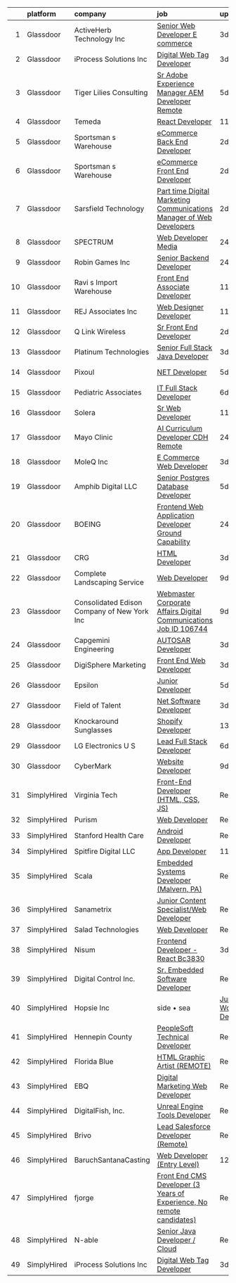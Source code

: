 

|    | platform    | company                                      | job                                                                                                                                                                                                                                                                                                                                                                                                                                                                                                                                                                                                                                                                                                                                                                                                                                                                                                                                                                                              | update_time   | location             |
|---:|:------------|:---------------------------------------------|:-------------------------------------------------------------------------------------------------------------------------------------------------------------------------------------------------------------------------------------------------------------------------------------------------------------------------------------------------------------------------------------------------------------------------------------------------------------------------------------------------------------------------------------------------------------------------------------------------------------------------------------------------------------------------------------------------------------------------------------------------------------------------------------------------------------------------------------------------------------------------------------------------------------------------------------------------------------------------------------------------|:--------------|:---------------------|
|  1 | Glassdoor   | ActiveHerb Technology  Inc                   | [Senior Web Developer  E commerce ](https://www.glassdoor.com/partner/jobListing.htm?pos=112&ao=1110586&s=58&guid=000001821012f24db54f3347a14714b6&src=GD_JOB_AD&t=SR&vt=w&ea=1&cs=1_6474ac09&cb=1658127053865&jobListingId=1008007117241&cpc=0AE43CF55DD5119E&jrtk=3-0-1g8815skv2beg001-1g8815slgg4er800-47757e8b29afb47f--6NYlbfkN0D788tVLZnHYB2JKTLmCXo4PydfvtZKcdbYx6lxKaz3Imdx95jlIVm06W-CXFBo6qTG9IOerHj4VgbDfQ0dZgcUUIpEI1Uk6Z9KZmqJFJv0UBpkydZct9e0cdtxZWv4P2ZIv52wv2hnz3r-DDg84MckP7VsNWHu65099ZEBhL57DlSyxtMH7BPvuLqsPECiPi4qJ8PGemzeUByNfgqRosPt-Wnsn1wpONkgHk5l67piJV_E5ktSuYW2p5ei4XhXMTolW6UDluQKgCDXlBoS-RovE8wgKc8d9VdAMr3U6Lp6jdNS-bN3ojvVSlGBf0hVcEcwtKeonR7BJfAIAzvNrEI4B9qXkL2NQomUvFC3j8OwJ-A5YhWfT9EA1VIregkHGogly7JGDFC_eaYdN00to9OZXMjzt9rVzcJqm3huWcdUmVGu_9awe9rXFZGRC-doo6JIHnKAPEjzMw32VV6QEb2SSuHCyCAm8vDwGVxZaI-v5aQh0IZjQCdAfCITxlFLQJU9ugySqoA1bQ%3D%3D)                                                                                                         | 3d            | San Diego, CA        |
|  2 | Glassdoor   | iProcess Solutions Inc                       | [Digital Web Tag Developer](https://www.glassdoor.com/partner/jobListing.htm?pos=111&ao=1110586&s=58&guid=000001821012f24db54f3347a14714b6&src=GD_JOB_AD&t=SR&vt=w&ea=1&cs=1_4c7d5548&cb=1658127053864&jobListingId=1008005589210&cpc=654405A9B1E0A9F5&jrtk=3-0-1g8815skv2beg001-1g8815slgg4er800-6f2f956706916ac8--6NYlbfkN0ClXMdOKzxJKhZloQKlG1Cz8q_DAteW5cnw8SKM30nsF7L_OYcQ_BEykclkkl4lTMiQeHvrkdvvz2NXatLE8YGyKZkGl7W2MaOtlXVFUKnJsUnz0Q39Vf8D3GCvIZcqExNSAV6Awpi4LBPPWtyCtKZSEesWJNxU81XOlcIj3e1RRgkVx3z8wF0uNRKt6bslm6kkW8zLonHCwxmfB8TbQA1HrpjFHLKrEPouc0R4aFyHjcggxrx39VFA1tGVPKOmNdAAnxeEHctYifmyTKaT2oGhmn35Jp0XDpPoYZRUEdyyxo1i4ln3XKh23gDHOWZlld-YFp9uZGIzGNBQlEDPdUGBcPi3RYgipaT7hLX2mlGBN2LGtLGUdMjU8Ivo8wnlpnw62fO8Rr4KHYamvfR2fmjKamTxq0QO7Xy-OsoNjlyPmGJAfg2PjGgXQLwqxuQOI0tmaocvhxxYRu9Qxw4kgWzbXKMusG86fiX_EszikbbEZzQ3OFw-jfJMPQ_LzczFX-Y%3D)                                                                                                                               | 3d            | Remote               |
|  3 | Glassdoor   | Tiger Lilies Consulting                      | [Sr  Adobe Experience Manager   AEM Developer Remote](https://www.glassdoor.com/partner/jobListing.htm?pos=101&ao=1110586&s=58&guid=000001821012f24db54f3347a14714b6&src=GD_JOB_AD&t=SR&vt=w&ea=1&cs=1_d55cad82&cb=1658127053862&jobListingId=1008000252742&cpc=1B5ACBA47960D310&jrtk=3-0-1g8815skv2beg001-1g8815slgg4er800-605ca34726ffd4dd--6NYlbfkN0AAxt22zecp88KAax6ntxSvXEX_JMkecc6ZQzKRIi1OFXJ3ELr2llrF4_we-POexOWuUnkQVrfKbNrwKY-Iu-9NHZRC3QIaDL-KxwI0usMydoReXgVqzFdQPs_J54CEbCrorL3u9nt2Nj-S3y4gfsCB4UtHosbbY0aL_FDpz2ngoZoGJkjn6YfWGuasvLhI6huYRdEy0pa1hK0YTu1jlpeWJPlCMqPv_cB8F9LQTUQinmZQ53dnqaPKuDC77ICSjRMXZh34Ft_wwp0Lei-q8iI52xyqYp5ZULswMt3bqpf4ThOLHHbrwj_JKttkwEnlCtN8eVpIEn3hvzJYkb_FzPkEMkxGGw-2pLE8DM9dGwRCcau4YHCzS4x_JOIVk7oiOeMbVIoPNIu0Mk4_x_YEi3rDI1snlTTQLIAeBlelNzHXSkpelUwKEElt3MCM6UkLis7mQ1JSvWzq1Gst_-3vURGG0VhV1gcKAXFPNvp4aetni37IUKuJieKZnhiNY_RG4AWr0W1z0as74FJEf0wLJA7PuuMjYUjf-Kn4BcqycDgo28S7a0FtYc2o)                                                   | 5d            | Remote               |
|  4 | Glassdoor   | Temeda                                       | [React Developer](https://www.glassdoor.com/partner/jobListing.htm?pos=127&ao=1110586&s=58&guid=000001821012f24db54f3347a14714b6&src=GD_JOB_AD&t=SR&vt=w&ea=1&cs=1_f4f3c8a6&cb=1658127053866&jobListingId=1007987835717&cpc=8795CF9063CD573D&jrtk=3-0-1g8815skv2beg001-1g8815slgg4er800-8efd362505ec4907--6NYlbfkN0Cdyrb_-SYpjIsC7ShR4LTJruqxAexHI1Km_0W0EzpI0TW7AkFEGeTk7U9uX7WBMWb1CWLmVDScP2RJSem67pTjIBS85lMR3Q5ouUbMkiy_LRrLkg7-D_GAFZ8XWoE2sRqttQSVBGEsw8VcgNib9Vr_mkOGZsgAQpXdyOzA8QJAfRVqH_jUMU4pKXOkLqM2ZfzEXM4kRdIQe2eaFB_2achWB79qdw_Q1DEO5IQh5nS3CmDy9GYD-OewkKQ8KKY9NZ5W-PY_LW1VRl2tL_WhbVyWZ-ocNjtfxq6LK40SMB2e4ZrqbzAO6nvALwLV20At8UWJXXHtdEv6setMiF4tA8X0YaU81-cp0BoMfI8kcCcRROrqUGgN1SPEsUGQCnDBJYKxPFQevUCD-WARyrC6vmb1LPbWStLltkbpEOiO98PzHpqgMKLjQxuPB19jehiQo8bFSeWQHZflobNQBdBQhzgLrIbBex0q-lUsrJkvD2fETNEer5FRSZyi)                                                                                                                                                       | 11d           | Remote               |
|  5 | Glassdoor   | Sportsman s Warehouse                        | [eCommerce Back End Developer](https://www.glassdoor.com/partner/jobListing.htm?pos=103&ao=1110586&s=58&guid=000001821012f24db54f3347a14714b6&src=GD_JOB_AD&t=SR&vt=w&ea=1&cs=1_e2c28892&cb=1658127053863&jobListingId=1008008546767&cpc=0C1A14C72F2C651E&jrtk=3-0-1g8815skv2beg001-1g8815slgg4er800-0b726e7225c5c774--6NYlbfkN0DKUHrRshtf2Z2flxcw5_URZx8pLRlktozv2mDSF377pEgw6BGmYB_Xhe9HZBf09Nwgthx4ClupW93p4Tpz0fJ19d1Df-ICmTDqUK9X7Qy8vBdJQOoYX_gfubN6JCGjm4wRQQ9ZsNvop_7A-J77Q7XfIrLJ0oHWWW1XNOYLfo8ubdz5gH1A7nuusAi3ACbCc_g9UDARqQVR73bdx3DuohUHDCzn8z1yAgRX2tsdAllBqkU7qlEpPPTdMPyVZVXUACm8Itllexi7nEx5Vu11zFbBlt-FO37Q8K2lnbZFHHT4gIOShys6tfiQQ3bH1TfpW6Ww6yhz8cyZh3u5Z2PD7YJ-fvVupR-6-cjlCpAjjIHb9s1FkG6slKMV0nyOnGIUSadjmsTmCrwV9AN6_XLEgLPp_ihrW78eI7dDWU4jL-Ybln7kdwZ_XPYlpSbnNeYMU6hdZJJ2IqJZaaZWu-iqUZj44s7PGkP9xP1qNpShh9Effi_N29c42qcTHIywRop8EA-ri-xtKK_reQ%3D%3D)                                                                                                              | 2d            | Remote               |
|  6 | Glassdoor   | Sportsman s Warehouse                        | [eCommerce Front End Developer](https://www.glassdoor.com/partner/jobListing.htm?pos=121&ao=1110586&s=58&guid=000001821012f24db54f3347a14714b6&src=GD_JOB_AD&t=SR&vt=w&ea=1&cs=1_c74cb370&cb=1658127053866&jobListingId=1008008436431&cpc=39A4E8CE329AB187&jrtk=3-0-1g8815skv2beg001-1g8815slgg4er800-d84ac5baf96003e5--6NYlbfkN0DKUHrRshtf2Z2flxcw5_URZx8pLRlktozv2mDSF377pEgw6BGmYB_XFGd6Z538vghxPXASPuNCE4iQldjYftja35ZFdKUf0wmk-WNi2DWDF9fYgy26u_LP1HXUn3HAQDPzXr51VwIaTdnVszHY7R6xyfx5Q9ovREnzPqIewEZ3B6VIcdqnuEg-WM32D83jN_4zFMXY27OeLONhPkQbnbweLGTzSH1jZEtsl__QoWjGW2SxZp8CXSbS0xsJDiGTYlUSUK00lp51msBkoyv9yofTEKuko5QB1hOfIZYGV1wz5Yil4t_2QKOa3snDkltZWZZp8ldq3i-q-c70cKtJKkSqfFzt77mkZkAb2W-3bCLg7aIfU36I5T-a3J06PUBjEVEVcKTEssN1Kj25RuS-rziRgyKxGW2uPuKQcOs-JA010W19xCl8XzwfURZu4FoNWjQtS3Q1hh_fXv_OUaZYGbDLOnIa_rpET3vanOsC5ERVg4TuEvB1RmseGZFNtTdVNZzFSwM_KzjyEA%3D%3D)                                                                                                             | 2d            | West Jordan, UT      |
|  7 | Glassdoor   | Sarsfield Technology                         | [Part time Digital Marketing  Communications  Manager of Web Developers](https://www.glassdoor.com/partner/jobListing.htm?pos=123&ao=1110586&s=58&guid=000001821012f24db54f3347a14714b6&src=GD_JOB_AD&t=SR&vt=w&ea=1&cs=1_b8cfe5f0&cb=1658127053866&jobListingId=1008007879843&cpc=F4EED0218A761C36&jrtk=3-0-1g8815skv2beg001-1g8815slgg4er800-f33710e5bbf2b381--6NYlbfkN0DrN2vAHzTYW0-tITaspRABERJ4u5KIVbAeGUWsVkg9JREm3FT5BlTrJQN5oPr-4gUHnTxj0gA2jWlPAxCfrLGaoio9JeOQCH-2_NQVpWj8dpp2iyPo-v6YB7-oRcjaHz2tH1zo21q7VTfc97qOegYijR6eWbdP6m7ZxPUtZZIb07yXrpBF-nFK4k5YPheYJ5bVLgNZO7YoeXFsEH_ZNJYRxyLnlt7yx4ngzIoAQeMpz2MAWZcSlJhooIhOavKbTkmN6xpfdkCcXgnki-kdhNqXAvEZa8eUmBocIptW7-IPbiViU5wO-CkHYxx5T2GoRui94yUbfMHJDCmf_8qSu5-CNyP8ZrIEhk4xdO3czQr6BVMcfU9Sacql1n3h6LxvuCKWSaiKg1r6PdHUEbIZl9pySM-LdmfxzW5dROQOaaO1m6sVDjs2o0acJBLtT2lW3cC6KvotDStAP5ZEnOhD7zbcaha8gkdGbUR6EX29wFSpWvaKdzMkozyzi92oI52BJww%3D)                                                                                  | 2d            | Remote               |
|  8 | Glassdoor   | SPECTRUM                                     | [Web Developer   Media](https://www.glassdoor.com/partner/jobListing.htm?pos=129&ao=1110586&s=58&guid=000001821012f24db54f3347a14714b6&src=GD_JOB_AD&t=SR&vt=w&cs=1_a1384e0c&cb=1658127053866&jobListingId=1008011160385&cpc=AF770993EC679D41&jrtk=3-0-1g8815skv2beg001-1g8815slgg4er800-4130eebf7ba5fb6f--6NYlbfkN0CeXNZYxOzgf11O9-TFJft4I5QLQjKTqoL33Rtx55G7TvJvoeF0OvnalWemQxNwsZvLix9vldMd-iN27ANkOTkMcOiJ9W-iebs62ez_4s_FCBjAPStHKJfeYK-2G1_Pjkmu8fVgmM1V3Im-QMwCKOE9SFaIIeZYyNHysvSs4YAUJ26-sJIj1IxmTCHe4vb_jLOBU5a22AA4LCn8npJTi2JE1DLSi_wWtdVu8jq7NjNLEY_n88pzUI3akyw4dnGa-SMfRQSrG8fHnc-M26ZkaZ5JEu8orq6NJinkBZa-k9QV2nqBKSiJvto-dbSbBpKF4OcX-1MLESzXaWs18Af4Rd1WTLzKq2xV8nDg_qZ0IZj3x5IA914u-t-9HSlOxoN253ArcVOQP9Tu1d7gnOR1vx8Y5KsBUXTvdBUOTSuY49aUiGfUm4T0Re_NzygUaKajPQw%3D)                                                                                                                                                                                                        | 24h           | New York, NY         |
|  9 | Glassdoor   | Robin Games  Inc                             | [Senior Backend Developer](https://www.glassdoor.com/partner/jobListing.htm?pos=108&ao=1110586&s=58&guid=000001821012f24db54f3347a14714b6&src=GD_JOB_AD&t=SR&vt=w&ea=1&cs=1_abf56421&cb=1658127053864&jobListingId=1008010368266&cpc=281FE6ECBEE2538F&jrtk=3-0-1g8815skv2beg001-1g8815slgg4er800-999717ee0ab03f30--6NYlbfkN0C7nYsAG9U1TYu5n4Zp3qxLSpgtc8HUanorofxu7TpyM3DqSHeqz_JkTFvP1SI4G9FZo_wys0BRI6uxLJtz-FeiB9yAcFyC3G-wVm8LL8nsACd_AsKpRipYnKM4cL6fbseFk2RYXNXSbZjvLdBt_KsgLiARmCMSsVHTj1MgE0KTbki_PCc5Z3KF9X99_Pw5r-dnZVECn12quLmzjxgpW-hRAZBBNAE2UPs_hoveDprGuBjKRthy64kXL7-YsluuMKnnL77-Yc-VjLJ6Zw1VNMtR294NR-1t728OSF4PkPwGYJWe0p65o11GXo8AWieHH3_eHcJT5ZqAsXDcwINd8N3IwZMhbbRMTDALpC6girds6xnOO9qwXuarLAXvWjzsruqjHRRFMmRoCFyJHbE0RYN11mzg2xCCVDKnGKmnzBKJYSsnIVr7gSmd9iYapM0qqDLCrW_o91QGVdohWyRrYqEq1I76eG6wZGZCRTzCWHwEgCgN1_sLnm3YlalhobGt8CMabElHtlJYmw%3D%3D)                                                                                                                  | 24h           | Remote               |
| 10 | Glassdoor   | Ravi s Import Warehouse                      | [Front End Associate Developer](https://www.glassdoor.com/partner/jobListing.htm?pos=128&ao=1110586&s=58&guid=000001821012f24db54f3347a14714b6&src=GD_JOB_AD&t=SR&vt=w&ea=1&cs=1_54e4f39b&cb=1658127053866&jobListingId=1007987833579&cpc=0C139D4CAD5A6DB2&jrtk=3-0-1g8815skv2beg001-1g8815slgg4er800-d4fa43ed29eb46d4--6NYlbfkN0DiBGbYB6z41JDOFwtYSSrqMgZYn1zyBUNybZD903UqhalDFIJYm7Jt-lNuWZ1mBlu2H-wc4HO_Kcs91l_tgmldEmn-kTZKyJE_pT1eKZ96_yXDV5Cwux3JH2r3GDuyVedom2eiDonq-8Fg4pkz_6OF_Dl9YM7QQnFACVOSLrHU2xk9HCmVtgZdpb_5fqm9g3DDpuP2pO6-ZwpqiZjFJWfYkIqbEKQwXfYJ0kGC0IR9KBWCTcNSqklPRXDb8nhQ4Jx-2TallaCmtP4rb5JH1QGumvgIGvGLwgMCpFA0Ml1LVPBmF4FSWYrGSVqu6vXCgi5hYGEcCAsErVoGAS-Zg2k_bTzdn5ru2dKK6giBppxupggn6v8Ld9gMRhu8qGo5D9K7HCf48YPReIOJSV2MPF4knPFrFHgJsZNzM9-Z5yHOy1ZnFGTtTqY67fKyZJcqD_aRhG50w-Tst2FecWg9otYupXlx_tuA7TdE-SUr-DTWDjW05ptQ5z8W358bYt_rqvAGBpEHql_FnA%3D%3D)                                                                                                             | 11d           | Dallas, TX           |
| 11 | Glassdoor   | REJ   Associates  Inc                        | [Web Designer Developer](https://www.glassdoor.com/partner/jobListing.htm?pos=109&ao=1110586&s=58&guid=000001821012f24db54f3347a14714b6&src=GD_JOB_AD&t=SR&vt=w&ea=1&cs=1_be99b067&cb=1658127053864&jobListingId=1007988000128&cpc=8F7BC0C6B9F707AE&jrtk=3-0-1g8815skv2beg001-1g8815slgg4er800-052e4508faa82851--6NYlbfkN0AF_bfm7gzr-f4HtFIOaurJ6VoJjpjfwwjpbPTStdJTja__rm5RFnvmIqP4IgP5Pe_UU-mMrW9psE_3WYuQ8Ej17TjZ_ZnA4Ef1kqQtaP5Yhw0aYQ7OXMBUsZ5R6ikwFO_ZxKqfT8jnjqHckvi7M8tWk6QVmuJpZbrDpHBnb4jmRTPIj_Jz4SB2dkHYwEfLqtLCeZ4ezcYfeqdQJkKzYTwHs_6-SlUHQBVrlcWFACINW_ScL8PILA-LU24afQOJmlJpt7eTL688WRWEc0xZhKjLnh53BGXiS3_u8XK_hioBXTUMaIPpWlmFBIl7Yfa7dzpAgs5nPaMv0uRQTBb1yfz4D99EckRNSe4B_Hg0xnCX0Jc5uGCNZzYKYiFCKC_Ww1PXVv_67jPjQHyvhv7EznDWG0_YiYr61CNkz8ZBgLkDtJT4GDrNIOXcvbqm0iZF-h_DhPH-ujK77NExfjHZsmdY74pm88Nx-mEPgOL_31MXdO63oXkhKGVo8znVtVdKsVA%3D)                                                                                                                                  | 11d           | Fort Meade, MD       |
| 12 | Glassdoor   | Q Link Wireless                              | [Sr  Front End Developer](https://www.glassdoor.com/partner/jobListing.htm?pos=102&ao=1110586&s=58&guid=000001821012f24db54f3347a14714b6&src=GD_JOB_AD&t=SR&vt=w&ea=1&cs=1_ab534654&cb=1658127053863&jobListingId=1008008571683&cpc=1926746423AECDED&jrtk=3-0-1g8815skv2beg001-1g8815slgg4er800-3d77f84095444e1a--6NYlbfkN0C1n-7uwLBmXreK9Hz04i1NaXR3ByHk8AHoFYtQOHcuckBaQUsRdA5u1RSo3bUjcLlE6-REDhnfIPeQpN6_YalC9LKTa7mw64xw-McoTbTf_uFxSSJxHmRm-vh2RVtmaEv-cc19_7froUWLpVwLp0dPSHtejP-u51eY1Wl3QJPv2flm9jgwpne7OI8gudwMToJfx_KL5z6XH8vF6chHpjemDjBXfp_BPMIZvZjdedEHs1ZiorO13lll-L6bDdGlID5kptCpPbTiqL9BJk6SqVtrCAD-7H2PUIqWT6UCqFu3WKxY5q9aAtvkVLPEDEAbAKp4C9aQA1-mJGcLpei6YBJHRskb2GHHxFiOcg5E8hzDytHCTZRfRW6lh8veC6uIZyX3GJBinLX2OLWjFFFus-PG9u0QieHCjkwncnmu8Ld5d4rW1ya10zxRnqdN7z2gBYBZw_UwEemKU04vll7mUcg5oNqDrsm1DWR4zdDbhM5PMEkj7eGru0RsQvuhqANyQX1_4ZsrB1I4aQ%3D%3D)                                                                                                                   | 2d            | Dania, FL            |
| 13 | Glassdoor   | Platinum Technologies                        | [Senior Full Stack Java Developer](https://www.glassdoor.com/partner/jobListing.htm?pos=120&ao=1110586&s=58&guid=000001821012f24db54f3347a14714b6&src=GD_JOB_AD&t=SR&vt=w&ea=1&cs=1_b12113f4&cb=1658127053866&jobListingId=1008006801387&cpc=C49818E30565E1C5&jrtk=3-0-1g8815skv2beg001-1g8815slgg4er800-40a013d0077716cf--6NYlbfkN0AS3oPsAAmCngCu4U51_2RxXyfS7TdWOFtWPOafNW52I1dNdvLakPxs9wxWYDQjq5t4lHjG4wWHTxhOiOKLtbZppMWfakFxIJa1EsXJ9lDAiQSe6hlZtC5uLpDXZ7U5SvdBhBH7zWQgWEOtmhJV8YVyJdIi649oGp_XV0uuvC89KnRnUCeDb2AyTbKwmjRkUKG4IheRBCs7loQZpP9lwg5j41v-tSpSv9huPWk3YMxIwUMvcWt9p-XwgOiyPb11ZHGKKZoNjd1OzZZEVQvMEaG4ga8LG0q7Kd37ruzEaIzVD3aT0MuqAqpIZ9h9q5o5mqJNEVJSEqrUicgi3k__6Jgvr684n2MtzgIKcukfttOfiBNyXzwxLm5D1yckbzcyLs-Ksl6zkKJHO4YlWh9B-ZvZB1dTxs4Ke38li6EKzR23lHRuMdMfxAqE7YCMUFXCjOs5wJnd98vrh_uC4g_PtRwkN0TTu6_RQ07rRpBZJHz0H8iLc3RRf322-Nnn8dqKrzjPhVnjQJ3TrA%3D%3D)                                                                                                          | 3d            | Remote               |
| 14 | Glassdoor   | Pixoul                                       | [ NET Developer](https://www.glassdoor.com/partner/jobListing.htm?pos=113&ao=1110586&s=58&guid=000001821012f24db54f3347a14714b6&src=GD_JOB_AD&t=SR&vt=w&ea=1&cs=1_3c0853c8&cb=1658127053865&jobListingId=1008000736160&cpc=B5F6D74B4EF69A07&jrtk=3-0-1g8815skv2beg001-1g8815slgg4er800-a1c357e613ff1f2c--6NYlbfkN0DkuNNc9jtp8Paa5ic1vcdzrE97PDvQxS5P2e8AiHduyW_w4tDv6XMzs3_gZDgS5QB1VLbaiLy7oeeEkAy_zDLbLa2f92SixXGDKGps72PAj71fb-D3GXkj_-pHnSkxkoXwN4aAZ-uL40vPcF83pVw3jsG64EhraHaTE58vFtb1sGLMJT-uxYvvm09WKRcIZ9-C9lDTsw5qlxzwFGYq8oXjt2jteRwwCqV2k9tH5_vnFTDwqWvAABDq7SnnKWKMgfdsVOfX4cAqUQs9wa93gvKfWybFDULYdIANJLXQI8Vip9a0vincOeq3oaRv3nK7z7rda_WfIZwLJ1QBzJFepmi3FT9hNEZBlQAWTrssgeywy4dYtwG1CHXdwSIhUXuSTleorYhvqGuf6Sctui8L8V37NQRf0SlH-w-UcMPqMeXxTemPC_9K4CpPtZKPbKGk8jg7d_9DOpdRzPEgmO69kZII-ZyMnvRdgN-0rRGuDoEBeD5fUuv9XZkP3V24JwRRyCo%3D)                                                                                                                                          | 5d            | Bonita Springs, FL   |
| 15 | Glassdoor   | Pediatric Associates                         | [IT   Full Stack Developer](https://www.glassdoor.com/partner/jobListing.htm?pos=114&ao=1110586&s=58&guid=000001821012f24db54f3347a14714b6&src=GD_JOB_AD&t=SR&vt=w&ea=1&cs=1_9d639f45&cb=1658127053865&jobListingId=1007997769907&cpc=6BF42D0955AE9A34&jrtk=3-0-1g8815skv2beg001-1g8815slgg4er800-245a7b0564a342f4--6NYlbfkN0DemAzEP9v8bu_pGidMGU8OExREO38xbIwIxTr4yWdaEfOQKZ7EzFMQhDNNdLjW3g1RB-jksw_KqNj8R5KcfxFffv7AlEde0YJqqu2LY5Yqb6Ts0UQDoGYVxuFNv8gC_d-27WQtPFJ5V4pxYmUVWpadLjSL0SyfkaC6xeBtXsoK9q4he5qwOEO90uIT8aaOnpEJx_nGpwZ9M_k_JpwVlt7wV1kn4OKStTcJo2P_gWvlfvORobKsjDeAdf2MQZaoWwKv9TQaOhUrGh5-wdcQfzwfkoT1NRhCLk763f5_ikgzhS5C8QO_j4r_6Js5p8tPTQLVrA98XtrQ2PvAywFymYkwVhi81pHaiigZKBdqnlh4uHEc3-7fcw5rzQIKEQrrYgYSlm6yKO5Q---wsncU0uM_GP6FRUG3H9WYZubVR9MUrPljJjxEUPK_1YXsqcCOxJnc-iV4st8tR93qdhEVGsJxvzh_N_wA7WXeW3YyMcHUMCpxszC1y72X8dVvGD0rz9Y%3D)                                                                                                                               | 6d            | Remote               |
| 16 | Glassdoor   | Solera                                       | [Sr  Web Developer](https://www.glassdoor.com/partner/jobListing.htm?pos=118&ao=1110586&s=58&guid=000001821012f24db54f3347a14714b6&src=GD_JOB_AD&t=SR&vt=w&ea=1&cs=1_796bd834&cb=1658127053865&jobListingId=1007987446022&cpc=883DC43018083D9A&jrtk=3-0-1g8815skv2beg001-1g8815slgg4er800-5b7389fbfefaa543--6NYlbfkN0BnmdtavHRRVmL08UDBmNWRj7xuEAUBRrfZsImji_OO5zKZ3dv2WOds_2guY21y8Ac1XUAqFgfLFtDHWRw6Mt8HzfzevIuBNSKZu6WOeBKRsaI5wUgk5Wqz16orwFls3qb2IwbXtMdyIHE4SsTjqHAFwPbdjKjC6DqpoNyMXzydz2DiA0x2EvStTH1O4En9T7r0PEPjGa72_ktLLctfwQ0Fer5rh1_izTuNnCMkTbo_8gLeu7RnyNiPxxFp1NOIQmqsSGV5EUBLZvoQxIXhm6R8ORo_t2rV444v1TAXSxsYopbNyjSSFFWVdR-hEu7132utpPY-CsNmsoewEArwK6UDZdmD02Euhtg8ueG4j0u_JJjxyHOOE9k4AMCq424bCAT6PfDpwonRu5RDrQxTCXkTNUoA4_5H4tf9J-R_kzT4GyTrhbaNjWoqY8lqBdbQV0u5PIqaoUOL6iCRF4y-Gndh9UEIcL5O5tIsqSdp9jkI_AQoWmuQwTf8HLzxpjq3qLx0GLAid6V5yw%3D%3D)                                                                                                                         | 11d           | Remote               |
| 17 | Glassdoor   | Mayo Clinic                                  | [AI Curriculum Developer   CDH   Remote](https://www.glassdoor.com/partner/jobListing.htm?pos=119&ao=1110586&s=58&guid=000001821012f24db54f3347a14714b6&src=GD_JOB_AD&t=SR&vt=w&cs=1_fd0024a0&cb=1658127053865&jobListingId=1008011014923&cpc=B101C867B3EF2D75&jrtk=3-0-1g8815skv2beg001-1g8815slgg4er800-0bde4f60283566f1--6NYlbfkN0DAEceP-M7Shj5_gfKRzkCBllP1lnjH5WM5gyIsLK1tG5I7LeeaiVBc2NmkugE2pFCsAtZqF4SDAd_ruIY-rxScNwLklza79H3tWZ6orgw4OaUt764YxyUaMJ_FOAJRRMUGWm2UaUVE3GV_SMhn7W3lBW2XeOgG3y_Bh7Q8GOzd0nnU1yEFz_GI_-tNrMnrS9Qob5l0mVS6b6l2qbGjFGYHpKWBaEG3CyCgn4T8bp4r42RPkx3kcvaERF_r8Ck9qXNc3vpTbfJYUkKYHaP2jaCpDey0wyoZzdjPxzY90bH-5CcByP8rZyb1Liy57sYbJP1ToBVmRfwoBDiURppTBrkuOr525EW8SmDyGcUOH1rIr2Ho7BjZmGBqC80Pum3G7Ko9B5aAUf2bVjYKuTsuvq2dcKICpDFQWifwMHdr-b27uEzZ6tKFw_FO)                                                                                                                                                                                                     | 24h           | Rochester, MN        |
| 18 | Glassdoor   | MoleQ Inc                                    | [E Commerce Web Developer](https://www.glassdoor.com/partner/jobListing.htm?pos=115&ao=1110586&s=58&guid=000001821012f24db54f3347a14714b6&src=GD_JOB_AD&t=SR&vt=w&ea=1&cs=1_497dc92d&cb=1658127053865&jobListingId=1008005832305&cpc=AD396490361E83B7&jrtk=3-0-1g8815skv2beg001-1g8815slgg4er800-ba3e5a6a5f72a484--6NYlbfkN0BHIfC1zsKGIu0R3teaIu8liT7fbRNLaQeDQfcPJweUK9FtGyWMTNeDDhLPwLBOEj7Y1wwpOim8KqKqX9CiIhXeP9i_xmlGaEnsh57C-2CyvkrXNL7zDHg8DYByNmZHANjIOxOCh-BWu9qCy699BM5-YmYTmnNhIJy8NT6s5ftR2cX6xCumnibovBxrX7IUBYmFP3OLnkvwYX9ogdSJbtcjHZlHh-kjRfCWFXm2MgWvA1gX7GbR3P5Xi6sU5ewCN7wh_iP8kHc26oTwT6etMPafN1ZlKnf60l2ZaREqbOKx5FDTjylVZ3_Y7QDEw1yTCmlsLmoH9zehex8hEHIO_TpCHcH1d8MlDxOZgF__-iNTglgYJdTePOB_zGKhl_ynV-0EZDrIDC8NTYn6bN-WhW0_VjNA2GwD1oa9Bhq7bvuErWHggSDUNwxD2sZcfP7p-w6re-CKTpI7XsRQdduw0sh0N3tYnjJigJX0cnZf1P8z3B_F9IzUg7i6xS0pxwRFoqMfrIooJP-3OA%3D%3D)                                                                                                                  | 3d            | Maspeth, NY          |
| 19 | Glassdoor   | Amphib Digital LLC                           | [Senior Postgres Database Developer](https://www.glassdoor.com/partner/jobListing.htm?pos=105&ao=1110586&s=58&guid=000001821012f24db54f3347a14714b6&src=GD_JOB_AD&t=SR&vt=w&ea=1&cs=1_de918a76&cb=1658127053863&jobListingId=1008000167124&cpc=3C7BB2D400054DDD&jrtk=3-0-1g8815skv2beg001-1g8815slgg4er800-750453d8d9c97229--6NYlbfkN0DZZww-p_mr8GWlqIRBY21Wjl_Fk3kglyx5_HcxykVqwXttv2ga1zfkawWdKPR6tCtrAIdMq3rIkiLr5RZdbtreM5kuBGod096CjQynyk973cgBJXY_Esy0hZ750HRsbwUs1A6AnYM3vZnEkvFDOtsL7bGmyoR40-BB8vsQsWhx3r-040DG3gZ2hEVykr8FKZCwBEaDWpVyMhX0hDdd6_Nyz2RL6b1jVK1K5fdzciPDoQDRirw5nl6f0M_WvL3QG2KFtA3DYCCNap39UbNO06d6rH4B-sdrfjyN80dj_iI02usqlvwYzpzW9nv1L-XjhUk8bDJ2hSMO7w51S6G8jfvvhzZjtOVCbfkvsRTn2eftHj_J_y4Sa-dPzfPK9yynp9O9cCPN4f39i9vrxSSd9rQIsfoB1uHavVPwUx8tXlRldcggyYcBrVeyPXa34196u8MG2BfX28DcmqQlz54IJ12vEk8Bds_uzgzyVs5MpxVZYSnS3VHuC5ToPKNl8bosOVLbi5gkBI9cMQ%3D%3D)                                                                                                        | 5d            | Remote               |
| 20 | Glassdoor   | BOEING                                       | [Frontend Web Application Developer   Ground Capability](https://www.glassdoor.com/partner/jobListing.htm?pos=130&ao=1110586&s=58&guid=000001821012f24db54f3347a14714b6&src=GD_JOB_AD&t=SR&vt=w&cs=1_da8660bd&cb=1658127053866&jobListingId=1008011121056&cpc=48B9F4758953335C&jrtk=3-0-1g8815skv2beg001-1g8815slgg4er800-7df1e2e8ced1c273--6NYlbfkN0BddK4H-tsabPiX3BvkwhvbvP4OkLNzlRX6egXJy9Hb11ERhvpR4KXHOGIJSt-F4EkZmaWtV8eaRviL13Y7Y840obgq9cbTcQwN5Bt2Ckg3kW4l5pbjSVUbYjfBxccEILoF2N9NT-M4nW8R3js-BFYk45xohW_h4logi3ULXjhLJ5QN0KvV110fAxwlXGZ2LHHZv0MzNIfL-ChrCN9daGAiKd0gEIYkwKMfWseQSVf4PtGk_Bs-P6W-TE1uwKgwiPceD1puBO3STE6jN2q_A1n4KSdpmnKqQt5HMjuLVMo0TxFlx8hjsCrAfm6--iNyUTARacoIeSZSIoQKeiRIMcNXCk_gYKZJyKUDkL2dxuUjd4aWrsDj1tlMygSgNekibFgrTMWqiI25K1hZJ8DGPhskUiJlBBDNWZ447NoQKpq1pvU2V94gO8HP)                                                                                                                                                                                     | 24h           | Tukwila, WA          |
| 21 | Glassdoor   | CRG                                          | [HTML Developer](https://www.glassdoor.com/partner/jobListing.htm?pos=117&ao=1110586&s=58&guid=000001821012f24db54f3347a14714b6&src=GD_JOB_AD&t=SR&vt=w&cs=1_08aa36fe&cb=1658127053865&jobListingId=1008005696129&cpc=C17E88BEEFAF6676&jrtk=3-0-1g8815skv2beg001-1g8815slgg4er800-8282b05cf2bca863--6NYlbfkN0D5fR3eNFP5SRj61QAS1DlSNsrWJXaURf-fAz-Qt8Sqf7vwPc3rjBIhlK5ftK21NDjrZgbpGxW8nQZ3aDy_sDmct4SznUnntJ34N7FAfDS0g3cc-nXoLpM0qW0z-XFmH9q9ye7_VytZpdclQ4PoNVXj1cI9I2_eF963gYEtJ5mlCeWnl2C1-1-CKhOKvBC2mjGmbciv59iL5OeoseY21gb7aYpYj12fzPA4ECYTqUQpnmabjTkeID0zgVKUiRzbT0ztGe8U8n8vFixuFmscVyd9i2rJYm-8DgNwfJw3z9MwEatokXloRZXAT1wwanUaomH-Q-ZfIHxHZtrt0Jn2wJZHixXAn7a1ab4U4jMb91RYJLhUV8unIPcpylY5bOVvUDfbaDpHJbW6-CfnlW4XPJdtnaLPmfo842CGCydAuiaFFJ3bsjzV3goBbHPXG-yelE6a2VIsH7on7A%3D%3D)                                                                                                                                                                                                 | 3d            | Cincinnati, OH       |
| 22 | Glassdoor   | Complete Landscaping Service                 | [Web Developer](https://www.glassdoor.com/partner/jobListing.htm?pos=116&ao=1110586&s=58&guid=000001821012f24db54f3347a14714b6&src=GD_JOB_AD&t=SR&vt=w&ea=1&cs=1_db2f3900&cb=1658127053865&jobListingId=1007993215564&cpc=7095061949A44974&jrtk=3-0-1g8815skv2beg001-1g8815slgg4er800-6c763927133f8acf--6NYlbfkN0DZSNLqDqFMsJas2_oByf1z19lQwc96Sdc0LnDByQBuWSfvqKo2aPh6DBWfd5huZ99LR_QAJi33s04gPuZujfpeuiKPqaxqRmLseimxFM6hsgeSxiT5_Ru7pAFrV3XLStPrvFQKmgwMEPGVMVvj9NGIhDHl884waIa_nRkFsKNseGBHJDg21KR8GQZbdiLJUY9OmIaBiLMbMiTf8vkaJkL31cJltfsMuW049KjaOs90u-l4LP-_QxtHLJgtjxpYFbECzUCZf6TWDEbNQd5m23q2Y0T05xYILL8GisZ61bGnRK0tbV8QVDpxqEFK0Af9Ikr5WBAy7wvWh9aR8nVB0ZV-IcYt7HFXGpJYE7BEDXo10NF7r0iF8UT1kp-H_gylAsxgJ-dIXUm4P6lOhkGQn8uYpGvdF67n0JinTowD7aW_VXji-86DHZYY0avzbYPVEhLx8vZsd_gfFo7-2s2QjsbP6uNBwrOdoAOb1GM_MkF-VzsvgNxxh7UZ)                                                                                                                                                         | 9d            | Bowie, MD            |
| 23 | Glassdoor   | Consolidated Edison Company of New York  Inc | [Webmaster  Corporate Affairs Digital Communications Job ID  106744](https://www.glassdoor.com/partner/jobListing.htm?pos=104&ao=1110586&s=58&guid=000001821012f24db54f3347a14714b6&src=GD_JOB_AD&t=SR&vt=w&ea=1&cs=1_5842d9c9&cb=1658127053863&jobListingId=1007992531178&cpc=1FF74F442D7FC309&jrtk=3-0-1g8815skv2beg001-1g8815slgg4er800-61243dc3bc80d09d--6NYlbfkN0DAGtXxJq4ifnMqGPxfLFKEBklv6ysVHPdhOHnfUGcu7gb8r8ggcmCZ-8VvbWisCXkLo4fnVpxvfu5FtQcBf4_1svyjZdgVDZ916k1WmTtLUmG-83BphqwOFbkQWJiV7I_qTbFKK3eYw_13JhTVD_GTHgXBYKC6WrpW8MusSrpFCroyeQW1SDWcWRAtW-f3XWk96yT_Zn7V16VsHVCFuywEPEGcPL52l368gLp80k9cdPcAO9AMGLYOsE_pvzPf_VHtyk7wSW5aSr2yU9GfHR2SoV3uPb-Nuvsw9KRNNAiLEvWS5qN3Fa1RGWqsadwk_u2Dfyz_N48bHv81_Cd5h1eh4dyYGH1arIp1orFW1FE1MCe8OP8JbsRYYdEHwfVR9EfAaAC8SB9T5E6TFggsjljOAszLN1lSjNcnpmQyky8vfBlxttTLTNe29IoXhrEv2yhHrDvwzPy34ZtvwTjqz721GMrscF9yfVOrB82zkExB6STIrslhEMABLyzlyRdQj8Nrr6MedvZC2Jtq-81dDitpb7y1GOkwGKKiOdNYBl8ikq5NCldGo2DA)                                    | 9d            | New York, NY         |
| 24 | Glassdoor   | Capgemini Engineering                        | [AUTOSAR Developer](https://www.glassdoor.com/partner/jobListing.htm?pos=106&ao=1110586&s=58&guid=000001821012f24db54f3347a14714b6&src=GD_JOB_AD&t=SR&vt=w&ea=1&cs=1_68a90461&cb=1658127053863&jobListingId=1008005586355&cpc=C5C93DE40C8A001B&jrtk=3-0-1g8815skv2beg001-1g8815slgg4er800-02d2162b29a7cd28--6NYlbfkN0BCspdfmHAnvlT1rssiZIGnwSyIeFSfDwcI4v3Tox-fJNSROZmCmBM15jLntVkQm2gSohitotnb3OVqZF051rvuOH0-VtbMJqFJiYz29K1WnVA-XFHkEJpmCFvPT6H5ulAq9CoP7ZyOvnEUQW3L0SW4QmBRRu2b-UprzXUxexarekzm7RkdAWBTRkLry6RT9MkSVrV-ay4mkLajRD-5vR44oLXTzCnKjynfqIVB3xV0TT1sSoQI4a38Lwd9dy5aCfxtG98rfPlUwlrj0VBkwxRghWSpfEpt0xGdLJL0_CdEEG97yJvnQb1D-rUn8TIdRxn74ZbdCnXybLyQWBHlUO4uJM46VSOVOjPCgDEr_Nm5htXbO2Xcb4djI0WfW53LcPnbC_rCyVtbYe9_J25ppmzTG_lFIMfih9HeTk1GDvDALb5jQVlEYGju0mDuS78bYxdWZs0k8bGtBLdz7zlFytd2YaqwoEwtTw6xdogV7PJgXMa9nFKIBPCcNMAUNCtdvuHPiPvt8OMwi9FHgsxWEwMx)                                                                                                                     | 3d            | Farmington Hills, MI |
| 25 | Glassdoor   | DigiSphere Marketing                         | [Front End Web Developer](https://www.glassdoor.com/partner/jobListing.htm?pos=124&ao=1110586&s=58&guid=000001821012f24db54f3347a14714b6&src=GD_JOB_AD&t=SR&vt=w&ea=1&cs=1_78b4b20f&cb=1658127053866&jobListingId=1008005534825&cpc=F583A5AE0DDDFE3A&jrtk=3-0-1g8815skv2beg001-1g8815slgg4er800-c7236ad6583c8a42--6NYlbfkN0CHpSnjIPxMtekS58WZl5Olhjo2iWL5RjE_Boe0ccr3FtqYNz4yhG-OhbvmwbQBNgIQLaVB5alTATuw8r3ylTfG2tl3tEGQrr4pREN3zgiv9X4xzz3u5xC4s-BJIsmwnk_OnlzMJl4nDdPzxUXTBTGaFb-eCg6kCTGaXBkJPV7i_Y01BO5wqEYjjeGqU4ITDMD2ryYib6J_O3HsAt1YVcqmxFEgpy5DwHaV12r05pDhLIXvXsZBDIz1cbHg2TRr8VgT6kEq_6OMKnCwfz9yxSPLEC-5f-Aj_TOEYgN0jMh2yp984qL-92YUrgxf_eVWll2mxton4_a_Rx_t6smSbtjAdHaW5tvkEkc0gKWJk5yqTESU8Btt3GpOOuFrnWHQmVaS1rpSVBCa48khnr1r7Sfe45aX8k1gsIEVCOkwHZ1hk-nlhDOcdDNbiszaa3YkhOhZk0o30ab9HqeVeFUlVXDM-Dwl7yqjysrYkbWTGXTg-EwUApon4ANknMnluTEZIUY%3D)                                                                                                                                 | 3d            | Sarasota, FL         |
| 26 | Glassdoor   | Epsilon                                      | [Junior Developer](https://www.glassdoor.com/partner/jobListing.htm?pos=110&ao=1110586&s=58&guid=000001821012f24db54f3347a14714b6&src=GD_JOB_AD&t=SR&vt=w&cs=1_2d9d6b63&cb=1658127053864&jobListingId=1008000315385&cpc=83630893E902B957&jrtk=3-0-1g8815skv2beg001-1g8815slgg4er800-78c2648000d1db1e--6NYlbfkN0D3zZ_ASCFyv4hXru9Ra-w9vKx6N-cVz9iFs_U0KKU9L0ktSbrkBwotjEPuTuzfJ7JJxhIGenAfltHW2xRgpKrl12GTW7CCIgLUTohizlI5XRBWOWR9V14EIxyG-IcSvPyym6_AcOumMmPube0fy7cNpt-C1PaCOBQ5wP_MTC3XjMnUmFQHh5QzjpokfLMoG7OEZlfm2O52aJC-ih1gj1vUNPWsX8bhu5mUwZ8NvqCaX3GdoF41bSvZMU326KUOmSLGc8CcT31iJqy8gu8Ut-8dP5SpcjrhnXW5KUO92nGZnJrCzSTwmvSqJw5zH2d7w6O_R8UuYgWpmGYCHA7kFlmVvyhvorQl1PZ0xy8_Fm90BxhOMrp_pB3BM6m-y8-cGzA-D00DDexKR8HjZubl1cr-3p5-gyAEwWDw9e3GcaS1y31biQcHJ_H_0_WTzI8BtDjqaqviWICoDSL1MdAEP4DI4c1xtJyJpWh567iXQubopzSrYEBpbsFz6OHXbt8iZGsB4DaNvEXhvne13TPGKJ9m-mYA98mW57-Shpb0C920KcO7A034EyB7)                                                                                           | 5d            | Irving, TX           |
| 27 | Glassdoor   | Field of Talent                              | [ Net Software Developer](https://www.glassdoor.com/partner/jobListing.htm?pos=122&ao=1110586&s=58&guid=000001821012f24db54f3347a14714b6&src=GD_JOB_AD&t=SR&vt=w&ea=1&cs=1_37a75840&cb=1658127053866&jobListingId=1008005524353&cpc=DED3C32E22E90A94&jrtk=3-0-1g8815skv2beg001-1g8815slgg4er800-b3294939be5a9dc3--6NYlbfkN0C02zTZjnXRJxaM-HL50tcCxsVLITd21cgnBz4aiCkTxy1z9a1iJb4CIDqTQ8TNvKmSRuvuJQqr-OAgbsuf-o3MkkH1jGehv3r8B8E9EmMr-SHMAwprANzF53HXlvhdxTApTIBWKDsINVoylQdWegO6jUpqubMkElEXG35U3t1OkNvjDzMI7tyYhrZxBWFnQY04nSMmb_0T59M-qikFPZETciS3b3RsT9Vvc6TvvDVA-JCCTx7it_PlmqTA-qjvIfZBfdEg7xrZy8nSeSc-TbBjb6mfDYLh4g2Rs8_swEZ8sSmas_Xg1huRd6qzm-sP4dYmjgV2YKoGz065ED5fT0LX5W1SK2bdYEahAx8Layg1nG56m5kyQuhyrlKteuBvoJORxos2exkOLmHHN3uX7hiiYMAiFi85YoO-5i2zX7MR4CS5VYNUCE3QZsnbJfqlEmIWq85X9nxlbwNMDhjGskhO1ljBSsCvmkMus58x1DFvGUKd8nNk_t2MSJK1fKpomAGg0Uj7Y8Nm7llQz_JHCP6bchnIQVDnF1qm3GExKqM-ZgosaAxO6Cda7rBNjYkvmk3qM-mmeQY10f7FjRFkT0HqnuOfHmMBQVTsWCWvn_uHQYnahFVP9o88XNHFsJEt-q0%3D) | 3d            | Indianapolis, IN     |
| 28 | Glassdoor   | Knockaround Sunglasses                       | [Shopify Developer](https://www.glassdoor.com/partner/jobListing.htm?pos=126&ao=1110586&s=58&guid=000001821012f24db54f3347a14714b6&src=GD_JOB_AD&t=SR&vt=w&ea=1&cs=1_44c6bb04&cb=1658127053866&jobListingId=1007983072782&cpc=E773D000C9BC26FA&jrtk=3-0-1g8815skv2beg001-1g8815slgg4er800-478d0a40f0d9c385--6NYlbfkN0BaSlSXHm0Aik3EcFuqdijfHLd50UF76ZOHb_R4G6C-prD44ik0oacYri2OOrEPZrNUmBUs7HJ_Q63hLQU1XCKM1X1cZ_EOd6sUOlZnfLmYqBfrxzqBbtWPoKQnXkzVVnKbXEQRZgdnjqxZyetVIsEftALj6DpJiUnddAHWHXXBd8_stXSHZmKLJbnWcA0bPmO6yDMaJpD4sphO5asOXwQDrmwR-lYUo2Afu6pqPCn4LtdVLPe8GOO0b1edWXKAdcQlZhwtIiQaGdFiE5o8DoufVn1L68rG6hEMUb01AO4Q2DlyB3dNGuVI9sE_saV60ydl56v83kF3EdkHWj60kiM5i_ktOoUl88Ok-ShOtO0bAmp5sOgbGoi3OOHKqwqLAHmvQpfNyzAVm2GePKJmGoS5ieTSo8SoKTvPvsgNHUUD6Hn2EDd2bZy5kJ7erCH7cwrZpvUmNK3SwTgzlPWa3ELa7q9-cPCqOUjxSvCkzZ_dRODyH0KlPhfR)                                                                                                                                                     | 13d           | Remote               |
| 29 | Glassdoor   | LG Electronics U S                           | [Lead Full Stack Developer](https://www.glassdoor.com/partner/jobListing.htm?pos=125&ao=1110586&s=58&guid=000001821012f24db54f3347a14714b6&src=GD_JOB_AD&t=SR&vt=w&cs=1_3bbbdf1f&cb=1658127053866&jobListingId=1007998051182&cpc=63E4514951618C5C&jrtk=3-0-1g8815skv2beg001-1g8815slgg4er800-94f0b9438e13ec8e--6NYlbfkN0A9atWhvSYGDXYsuIFniFeMUfyhfiKb1gamun_MyY1nlold7GTuQPjQR8xaSdlZCsNYrSghX9xTY93S1rv-xZ1COXmLQZ-oVAxjveOXiikx74JKdcZHoWu5OGVDvsdSBUrpj6bNV1VfmWcuS-D8deB9-GD6Mcm2qvpa-KGuo1NVfjjwE-gLwkiZ00Rvep9PSSrSidwBUIJOJGMJqeaVcPsKC0wC0UCSQ9Y6-CGl0iPzwYnZ-YIGCovnvRLGD2rYi5hHqF0IjOhzswxXtpwXzzLTfffdfFtliTyb6z5sD1Tx_t0ejKz7vv1XeATYiw5PawDP3Dk1VvJ2mjaV5zpmix_SsZ5k5U51ZUTE6OtjtEnFP9JRb0lOHHWCTO5xDkQFxB0tdXzLo6lL2aVvAjm47MItpFcMrsAw-YR0G9rkiuRHfsw7_YxEjJr2TnJZu40S5ZTlhYfKny-H81HXddiIZV7y-gZKM8TAmAj1R1L7eIDAJsGIFjbwA9QAKKi6z7BbtEgDhgmeZrUmGur1pW9kGtPcb-gHGRQY5PWPfWgYqa4EPDgmCsobAa_8VfcGGTUbCwDQ8I_-gmx0Fn-8kavDAeNK)                                                  | 6d            | Englewood Cliffs, NJ |
| 30 | Glassdoor   | CyberMark                                    | [Website Developer](https://www.glassdoor.com/partner/jobListing.htm?pos=107&ao=1110586&s=58&guid=000001821012f24db54f3347a14714b6&src=GD_JOB_AD&t=SR&vt=w&ea=1&cs=1_428b4c60&cb=1658127053864&jobListingId=1007993499492&cpc=973E6D846143997F&jrtk=3-0-1g8815skv2beg001-1g8815slgg4er800-5cf106f655cd9fe4--6NYlbfkN0ANIbb1xTttE9EFyQwziEYLWqBlt2uoA1ekMm0BBvW-U2nG_TsVICFcgVbiDxT7pFZOkEUqn5U19W9mf2VuXVyAoT4MCV8DSv8zgXgQ33Yua0W_wrOIF7eIdvvQ9eh-1P57PYrTLbzvILahDuCFxYbm_XD2lVIgnCn_q7rvu5VCO-c_p0g-YUfaTleoolTiL3ADL1i8d28MGeCgyXZba2LNJVIBSs3Vd-gfO4zZeImfTPtvbOUk09olCL2pAj10akoCPGTjs6Gg-Y3unD6H2NFyTgjQpONMizj5-j03RHvFcFoQbCdVqx2SiIUOWQwiW3hIziKGBBSxNtw8QKTxXXWeU6Uy6S_AOEYlwVJs3b86kieweST-G7bbNb_BYo-tmbFEYb_qrwFtwK41sUUvfPPQAoStj_CjdaVz5qcGQ0T5j3MHB0l0Jf6XNUTlpNDerpPMtLjJyn-wWOB91EHXdtsebQ6Elhf98lBBUama2Ok8CY_HO0Q-ETP1iCr-EBGQZYI%3D)                                                                                                                                       | 9d            | Phoenix, AZ          |
| 31 | SimplyHired | Virginia Tech                                | [Front-End Developer (HTML, CSS, JS)](https://www.simplyhired.com/job/keAfqIr0PwX6rJzkJtSBcYqg5-enp1GvCWpSiIOx748XoXh6gwXx7w?q=digital+developer)                                                                                                                                                                                                                                                                                                                                                                                                                                                                                                                                                                                                                                                                                                                                                                                                                                                | Recently      | Remote               |
| 32 | SimplyHired | Purism                                       | [Web Developer](https://www.simplyhired.com/job/7nSiwg82iaRQygfr-0TwgYuNO7hczG5eFVhbC8UwMwzQc2stV-CN_g?q=digital+developer)                                                                                                                                                                                                                                                                                                                                                                                                                                                                                                                                                                                                                                                                                                                                                                                                                                                                      | Recently      | Remote               |
| 33 | SimplyHired | Stanford Health Care                         | [Android Developer](https://www.simplyhired.com/job/bixntMy0ujDioU4BjtZEEvVL_r_XDW95SQ5woSmxcbcU1YTvBsekZQ?q=digital+developer)                                                                                                                                                                                                                                                                                                                                                                                                                                                                                                                                                                                                                                                                                                                                                                                                                                                                  | Recently      | Palo Alto, CA        |
| 34 | SimplyHired | Spitfire Digital LLC                         | [App Developer](https://www.simplyhired.com/job/LsxVycD1N9c1ABN6Ixrk-YRzD9FXHT9TisMT2SF8JrAZiDrg5KtAVg?q=digital+developer)                                                                                                                                                                                                                                                                                                                                                                                                                                                                                                                                                                                                                                                                                                                                                                                                                                                                      | 11d           | Remote               |
| 35 | SimplyHired | Scala                                        | [Embedded Systems Developer (Malvern, PA)](https://www.simplyhired.com/job/Fu6ZDWaKje5e-i2VfXNVVHDzjWoU1PGkP1tlf2AIXagwxOdkNr4p-g?q=digital+developer)                                                                                                                                                                                                                                                                                                                                                                                                                                                                                                                                                                                                                                                                                                                                                                                                                                           | Recently      | Malvern, PA          |
| 36 | SimplyHired | Sanametrix                                   | [Junior Content Specialist/Web Developer](https://www.simplyhired.com/job/LASvtJ11dROxqez-sYEpd2qXSuWQqILthJbMmanHb40p2RydnsCl3A?q=digital+developer)                                                                                                                                                                                                                                                                                                                                                                                                                                                                                                                                                                                                                                                                                                                                                                                                                                            | Recently      | Remote               |
| 37 | SimplyHired | Salad Technologies                           | [Web Developer](https://www.simplyhired.com/job/fEMPgcKNxpB0cCe-jDu1MB6uMKhqgkk1q_c6S4LV1jYvW-eFPXhMzQ?q=digital+developer)                                                                                                                                                                                                                                                                                                                                                                                                                                                                                                                                                                                                                                                                                                                                                                                                                                                                      | Recently      | Remote               |
| 38 | SimplyHired | Nisum                                        | [Frontend Developer - React Bc3830](https://www.simplyhired.com/job/2_IYY6KLz-JrbbcO9mchctChMAwoMrLZSsWEDKMAp603XxPxkc9iRA?q=digital+developer)                                                                                                                                                                                                                                                                                                                                                                                                                                                                                                                                                                                                                                                                                                                                                                                                                                                  | 3d            | Y, AK                |
| 39 | SimplyHired | Digital Control Inc.                         | [Sr. Embedded Software Developer](https://www.simplyhired.com/job/PboyWzsAqElCiwpTQIQUz4_atthVnWvZnpuytS7xdHrqWLCo0i1SKw?q=digital+developer)                                                                                                                                                                                                                                                                                                                                                                                                                                                                                                                                                                                                                                                                                                                                                                                                                                                    | Recently      | Kent, WA             |
| 40 | SimplyHired | Hopsie Inc | side • sea                      | [Junior Wordpress Developer](https://www.simplyhired.com/job/3rmAAAjmnnrc5Q6do6MbiHoRnK3GYBBXAjKOMCD2hP26VKI7OVcTjg?q=digital+developer)                                                                                                                                                                                                                                                                                                                                                                                                                                                                                                                                                                                                                                                                                                                                                                                                                                                         | 3d            | Remote               |
| 41 | SimplyHired | Hennepin County                              | [PeopleSoft Technical Developer](https://www.simplyhired.com/job/tm9IMn_HpD6VlsD1uDqV7xgCUa6qNKmzbPP5nr2L6SA5XL0woQQ5qQ?q=digital+developer)                                                                                                                                                                                                                                                                                                                                                                                                                                                                                                                                                                                                                                                                                                                                                                                                                                                     | Recently      | Minneapolis, MN      |
| 42 | SimplyHired | Florida Blue                                 | [HTML Graphic Artist (REMOTE)](https://www.simplyhired.com/job/pmMgQEmguB_t2sxowKqVR0pBquvGn8m7qjH3dQeSzhozPnY4Ri99FQ?q=digital+developer)                                                                                                                                                                                                                                                                                                                                                                                                                                                                                                                                                                                                                                                                                                                                                                                                                                                       | Recently      | United States        |
| 43 | SimplyHired | EBQ                                          | [Digital Marketing Web Developer](https://www.simplyhired.com/job/VzbtAkcQOHnR3npxiWyb0708aRYVb7_vyiBXpRtTDjGuI4ToTv72sA?q=digital+developer)                                                                                                                                                                                                                                                                                                                                                                                                                                                                                                                                                                                                                                                                                                                                                                                                                                                    | Recently      | Remote +1 location   |
| 44 | SimplyHired | DigitalFish, Inc.                            | [Unreal Engine Tools Developer](https://www.simplyhired.com/job/mkcq2r4LLj6GeKM0CU_PX5SC3YPAaRRby0mc9mK6ZbQ735mxs6peZw?q=digital+developer)                                                                                                                                                                                                                                                                                                                                                                                                                                                                                                                                                                                                                                                                                                                                                                                                                                                      | Recently      | Remote               |
| 45 | SimplyHired | Brivo                                        | [Lead Salesforce Developer (Remote)](https://www.simplyhired.com/job/cix-xk0AUi4yVtduad8-DyUsAKG6Wzf-ymS7IL3hDnCfXCTeM4pTMQ?q=digital+developer)                                                                                                                                                                                                                                                                                                                                                                                                                                                                                                                                                                                                                                                                                                                                                                                                                                                 | Recently      | Bethesda, MD         |
| 46 | SimplyHired | BaruchSantanaCasting                         | [Web Developer (Entry Level)](https://www.simplyhired.com/job/qCWU0h2n3bUnFfCNfUmWRcb0Ru-NXZg3zCEqYc-bTbeLPQwqhr9zBg?q=digital+developer)                                                                                                                                                                                                                                                                                                                                                                                                                                                                                                                                                                                                                                                                                                                                                                                                                                                        | 12d           | Montclair, NJ        |
| 47 | SimplyHired | fjorge                                       | [Front End CMS Developer (3 Years of Experience, No remote candidates)](https://www.simplyhired.com/job/pQhTnx7oPum9Hig4POo_LLlpYxdWlKmBsVN2CkViO5lfstvClFPFxQ?q=digital+developer)                                                                                                                                                                                                                                                                                                                                                                                                                                                                                                                                                                                                                                                                                                                                                                                                              | Recently      | Minneapolis, MN      |
| 48 | SimplyHired | N-able                                       | [Senior Java Developer / Cloud](https://www.simplyhired.com/job/mpWQC4SDmQAK6FTsFva2-npox65NdLa1R-lhKSyHSRj_jUQK7rivlA?q=digital+developer)                                                                                                                                                                                                                                                                                                                                                                                                                                                                                                                                                                                                                                                                                                                                                                                                                                                      | Recently      | Burlington, MA       |
| 49 | SimplyHired | iProcess Solutions Inc                       | [Digital Web Tag Developer](https://www.simplyhired.com/job/ZuKMZJujbmCSfNMie_kbW7XtlXIYaYTyupJFzdb2yCOXfbc8d4DzjA?q=digital+developer)                                                                                                                                                                                                                                                                                                                                                                                                                                                                                                                                                                                                                                                                                                                                                                                                                                                          | 3d            | Remote               |